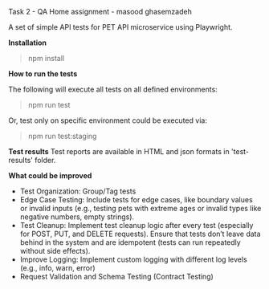 Task 2 - QA Home assignment - masood ghasemzadeh 

A set of simple API tests for PET API microservice using Playwright.  

**Installation**
> npm install

**How to run the tests**

The following will execute all tests on all defined environments:
> npm run test

Or, test only on specific environment could be executed via:
> npm run test:staging

**Test results**
Test reports are available in HTML and json formats in 'test-results' folder.

**What could be improved**
- Test Organization: Group/Tag tests
- Edge Case Testing: Include tests for edge cases, like boundary values or invalid inputs (e.g., testing pets with extreme ages or invalid types like negative numbers, empty strings).
- Test Cleanup: Implement test cleanup logic after every test (especially for POST, PUT, and DELETE requests). Ensure that tests don’t leave data behind in the system and are idempotent (tests can run repeatedly without side effects).
- Improve Logging: Implement custom logging with different log levels (e.g., info, warn, error)
- Request Validation and Schema Testing (Contract Testing)